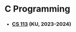 # C Programming

- ### [CS 113](https://github.com/Perthanakrit/C_Programming/tree/main/CS_113) (KU, 2023-2024)

